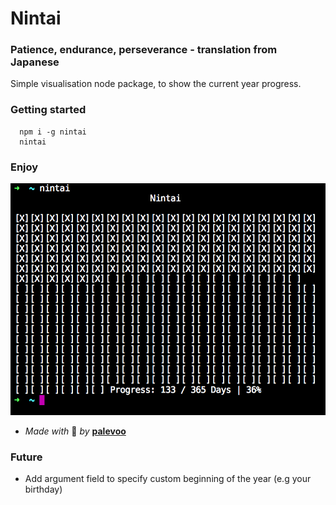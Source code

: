 # Nintai

### Patience, endurance, perseverance - translation from Japanese

Simple visualisation node package, to show the current year progress.

### Getting started

```
  npm i -g nintai
  nintai
```

### Enjoy

![Image](image.png)

* *Made with* 💚 *by* **[palevoo](https://github.com/palevoo)**

### Future

* Add argument field to specify custom beginning of the year (e.g your birthday)
